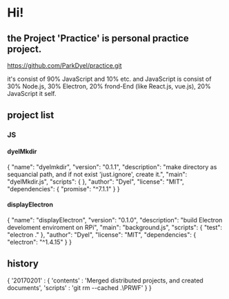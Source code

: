 # Hi!
## the Project 'Practice' is personal practice project.

https://github.com/ParkDyel/practice.git

it's consist of 90% JavaScript and 10% etc.
and JavaScript is consist of 30% Node.js, 30% Electron, 20% frond-End (like React.js, vue.js), 20% JavaScript it self.

## project list
### JS 
#### dyelMkdir
{
  "name": "dyelmkdir",
  "version": "0.1.1",
  "description": "make directory as sequancial path, and if not exist 'just.ignore', create it.",
  "main": "dyelMkdir.js",
  "scripts": {
  },
  "author": "Dyel",
  "license": "MIT",
  "dependencies": {
    "promise": "^7.1.1"
  }
}

#### displayElectron
{
  "name": "displayElectron",
  "version": "0.1.0",
  "description": "build Electron develoment enviroment on RPi",
  "main": "background.js",
  "scripts": {
    "test": "electron ."
  },
  "author": "Dyel",
  "license": "MIT",
  "dependencies": {
    "electron": "^1.4.15"
  }
}

## history
{
  '20170201' : {
    'contents' : 'Merged distributed projects, and created documents',
    'scripts' : 'git rm --cached .\PRWF'
  }
}